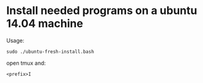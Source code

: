 # Install needed programs on a ubuntu 14.04 machine

Usage:
```
sudo ./ubuntu-fresh-install.bash
```

open tmux and:
```
<prefix>I
```

